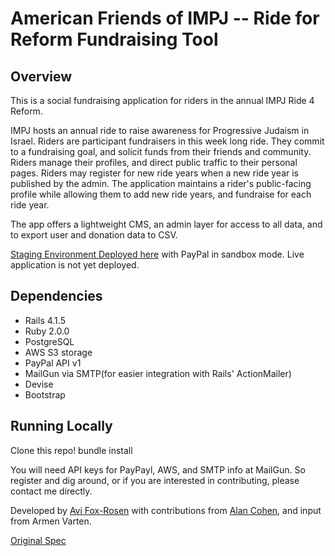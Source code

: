 # American Friends of IMPJ -- Ride for Reform Fundraising Tool
 
## Overview

This is a social fundraising application for riders in the annual IMPJ Ride 4 Reform.

IMPJ hosts an annual ride to raise awareness for Progressive Judaism in Israel.
Riders are participant fundraisers in this week long ride. They commit to a fundraising goal, and solicit funds from their friends and community.
Riders manage their profiles, and direct public traffic to their personal pages. 
Riders may register for new ride years when a new ride year is published by the admin. The application maintains a rider's public-facing profile while allowing them to add new ride years, and fundraise for each ride year. 
 
The app offers a lightweight CMS, an admin layer for access to all data, and to export user and donation data to CSV. 

[Staging Environment Deployed here](https://r4r-take-2-sandbox.herokuapp.com/) with PayPal in sandbox mode. 
Live application is not yet deployed. 

## Dependencies

* Rails 4.1.5 
* Ruby 2.0.0
* PostgreSQL
* AWS S3 storage
* PayPal API v1
* MailGun via SMTP(for easier integration with Rails' ActionMailer)
* Devise
* Bootstrap

## Running Locally 

Clone this repo!
bundle install

You will need API keys for PayPayl, AWS, and SMTP info at MailGun. 
So register and dig around, or if you are interested in contributing, please contact me directly. 



Developed by [Avi Fox-Rosen](https://github.com/avifoxi) with contributions from [Alan Cohen](https://github.com/alancohen), and input from Armen Varten.

 

[Original Spec](https://docs.google.com/document/d/1HaCiJ6or8ZuCRphLkziCouc2JkX5fqHEDdV-8YV6Wms/edit?usp=sharing)
